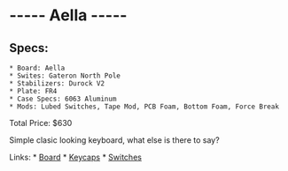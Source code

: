 

# -----   Aella   -----

## Specs:
	* Board: Aella
	* Swites: Gateron North Pole
	* Stabilizers: Durock V2
	* Plate: FR4
	* Case Specs: 6063 Aluminum
	* Mods: Lubed Switches, Tape Mod, PCB Foam, Bottom Foam, Force Break
Total Price: $630

Simple clasic looking keyboard, what else is there to say?


Links:
	* [Board](https://cannonkeys.com/products/aella-aella-keyboard?variant=40988181921903)
	* [Keycaps](https://novelkeys.com/collections/keycaps/products/gmk-hineybeige?variant=42864655433895)
	* [Switches](https://keebsforall.com/products/gateron-north-pole-switches)




